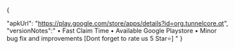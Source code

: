 {

"apkUrl": "https://play.google.com/store/apps/details?id=org.tunnelcore.qt",
"versionNotes":"
• Fast Claim Time
• Available Google Playstore
• Minor bug fix and improvements
[Dont forget to rate us 5 Star⭐]
"
}
